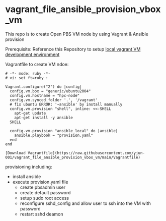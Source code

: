 # vagrant_file_ansible_provision_vbox_vm

This repo is to create Open PBS VM node by using Vagrant & Ansible provision

Prerequisite:
Reference this Repository to setup [local vagrant VM development environment](https://github.com/yjun-001/vagrant_vm_windows10)

Vagrantfile to create VM ndoe:
```
# -*- mode: ruby -*-
# vi: set ft=ruby :

Vagrant.configure("2") do |config|
  config.vm.box = "generic/ubuntu2004"
  config.vm.hostname = "hpc-node"
  config.vm.synced_folder '.', '/vagrant'
  # fix ubuntu ERROR: '~ansible' by install manually
  config.vm.provision "shell", inline: <<-SHELL
    apt-get update
    apt-get install -y ansible 
  SHELL

  config.vm.provision "ansible_local" do |ansible|
    ansible.playbook = "provision.yaml"
  end
end

[Download Vagrantfile](https://raw.githubusercontent.com/yjun-001/vagrant_file_ansible_provision_vbox_vm/main/Vagrantfile)
```

provisioning including:
  - install ansible
  - execute provision.yaml file
    - create pbsadmin user
    - create default password
    - setup sudo root access
    - reconfigure sshd_config and allow user to ssh into the VM with password
    - restart sshd deamon
